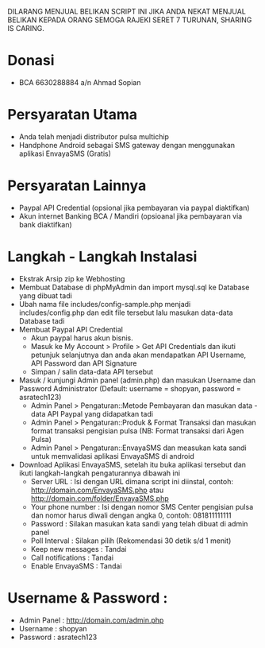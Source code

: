 DILARANG MENJUAL BELIKAN SCRIPT INI JIKA ANDA NEKAT MENJUAL BELIKAN KEPADA ORANG SEMOGA RAJEKI SERET 7 TURUNAN, SHARING IS CARING.
# Donasi
* BCA 6630288884 a/n Ahmad Sopian
# Persyaratan Utama
* Anda telah menjadi distributor pulsa multichip
* Handphone Android sebagai SMS gateway dengan menggunakan aplikasi EnvayaSMS (Gratis)

# Persyaratan Lainnya
* Paypal API Credential (opsional jika pembayaran via paypal diaktifkan)
* Akun internet Banking BCA / Mandiri (opsioanal jika pembayaran via bank diaktifkan)

# Langkah - Langkah Instalasi
* Ekstrak Arsip zip ke Webhosting
* Membuat Database di phpMyAdmin dan import mysql.sql ke Database yang dibuat tadi
* Ubah nama file includes/config-sample.php menjadi includes/config.php dan edit file tersebut lalu masukan data-data Database tadi
* Membuat Paypal API Credential
    - Akun paypal harus akun bisnis.
    - Masuk ke My Account > Profile > Get API Credentials dan ikuti petunjuk selanjutnya dan anda akan mendapatkan API Username, API Password dan API Signature
    - Simpan / salin data-data API tersebut
* Masuk / kunjungi Admin panel (admin.php) dan masukan Username dan Password Administrator (Default: username = shopyan, password = asratech123)
    - Admin Panel > Pengaturan::Metode Pembayaran dan masukan data - data API Paypal yang didapatkan tadi
    - Admin Panel > Pengaturan::Produk & Format Transaksi dan masukan format transaksi pengisian pulsa (NB: Format transaksi dari Agen Pulsa)
    - Admin Panel > Pengaturan::EnvayaSMS dan measukan kata sandi untuk memvalidasi aplikasi EnvayaSMS di android
* Download Aplikasi EnvayaSMS, setelah itu buka aplikasi tersebut dan ikuti langkah-langkah pengaturannya dibawah ini
    - Server URL : Isi dengan URL dimana script ini diinstal, contoh: http://domain.com/EnvayaSMS.php atau http://domain.com/folder/EnvayaSMS.php
    - Your phone number : Isi dengan nomor SMS Center pengisian pulsa dan nomor harus diwali dengan angka 0, contoh: 081811111111
    - Password : Silakan masukan kata sandi yang telah dibuat di admin panel
    - Poll Interval : Silakan pilih (Rekomendasi 30 detik s/d 1 menit)
    - Keep new messages : Tandai
    - Call notifications : Tandai
    - Enable EnvayaSMS : Tandai
    
# Username & Password :
- Admin Panel : http://domain.com/admin.php
- Username : shopyan
- Password : asratech123
